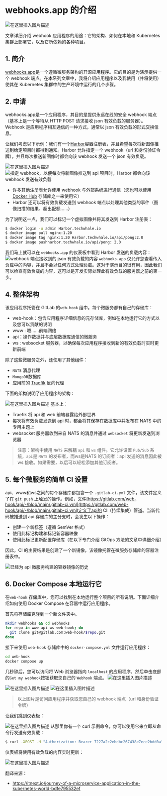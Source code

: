 # webhooks.app 的介绍
![在这里插入图片描述](https://img-blog.csdnimg.cn/7fc67d19479d46ee9c46e4a429977eaf.png)





文章详细介绍 webhook 应用程序的用途：它的架构、如何在本地和 Kubernetes 集群上部署它，以及它所依赖的各种项目。

##  1. 简介

[webhooks.app](https://webhooks.app/)是一个遵循微服务架构的开源应用程序。它的目的是为演示提供一个 webhook 端点。在本系列文章中，我将介绍应用程序以及我使用（并将使用）使其在 Kubernetes 集群中的生产环境中运行的几个步骤。

## 2. 申请

webhooks.app是一个应用程序，其目的是提供永远在线的安全 webhook 端点（基本上是一个等待从 HTTP POST 请求接收 json 有效负载的服务器）。Webhook 是应用程序相互通信的一种方式，通常以 json 有效负载的形式交换信息。

让我们考虑以下示例：我们有一个[Harbor](https://goharbor.io/)容器注册表，并且希望每次将新图像推送到给定项目时都得到通知。Harbor 允许指定一个 webhook（url 和身份验证令牌），并且每次推送新图像时都会向该 webhook 发送一个 json 有效负载。

![在这里插入图片描述](https://img-blog.csdnimg.cn/27b2fb16b3384bf9a337bfcc71ef28f6.png)
![指定 webhook，以便每次将新图像推送到 api 项目时，Harbor 都会向该 webhook 发送有效负载](https://img-blog.csdnimg.cn/c3183b688f3744a7976247fb2b13e1e5.png)

 - 许多其他注册表允许使用 webhook 与外部系统进行通信（您也可以使用 [Docker Hub](https://hub.docker.com/) 存储库之一来使用它）
 - Harbor 还可以将有效负载发送到 webhook 端点以处理其他类型的事件（图像扫描的结果、超出配额……）

为了说明这一点，我们可以标记一个虚拟图像并将其发送到 Harbor 注册表：

```bash
$ docker login -u admin Harbor.techwhale.io 
$ docker image pull nginx:1.20 
$ docker image tag nginx:1.20 Harbor.techwhale.io/api/pong:2.0 
$ docker image pushharbor.techwhale.io/api/pong: 2.0
```
我们马上就可以在 `webhooks.app` 的仪表板中看到 Harbor 发送的负载内容：
![webhook 端点接收到的 json 有效负载的内容](https://img-blog.csdnimg.cn/aa32056582ff44ed8d41ee1a1687e412.png)
`webhooks.app` 仅允许您查看传入负载中的内容，并且不会以任何方式处理负载。这对于演示目的很有用，因此我们可以检查有效负载的内容，这可以是开发实际处理此有效负载的服务器之前的第一步。

##  4. 整体架构
该应用程序托管在 GitLab 的`web-hook` 组中。每个微服务都有自己的存储库：

 - web-hook：包含应用程序详细信息的元存储库，例如在本地运行它的方式以及您可以贡献的说明
 - www : 嗯……前端网络
 - api：操作数据并与底层数据库通信的微服务
 - ws : websocket 服务器，以确保每次应用程序接收到新的有效负载时实时更新前端

除了这些微服务之外，还使用了其他组件：

 - `NATS` 消息代理
 - `MongoDB`数据库
 - 应用前的 [Traefik](https://traefik.io/) 反向代理

下面的架构说明了应用程序的架构：

![在这里插入图片描述](https://img-blog.csdnimg.cn/ddfb073860634000b0da44985dba8a59.png)
基本上：

 - Traefik 将 api 和 web 前端暴露给外部世界
 - 每次将有效负载发送到 api 时，都会将其保存在数据库中并发布在 NATS 中的专用主题上
 - websocket 服务器收到来自 NATS 的消息并通过 `websocket` 将更新发送到浏览器

> 注意：架构中使用 `NATS` 来解耦 `api` 和 `ws` 组件。它允许设置 `Pub/Sub` 系统，`api`是 `NATS` 的发布者，而ws是NATS 的订阅者：api 发送的消息因此被 ws 接收。如果需要，以后可以轻松添加其他订阅者。

## 5. 每个微服务的简单 CI 设置
api、www和ws之间的每个存储库都包含一个 `.gitlab-ci.yml` 文件，该文件定义了在 `git push` 上触发的操作。例如，文件[https://gitlab.com/web-hook/api/-/blob/main/.gitlab-ci.yml](https://gitlab.com/web-hook/api/-/blob/main/.gitlab-ci.yml)定义了api的 CI（持续集成）管道。当新代码被推送到 api 存储库的主分支时，会发生以下操作：

 - 创建一个新标签（遵循 SemVer 格式）
 - 使用此标记构建和标记新容器映像
 - 使用此标记更新配置存储库（在以下专门介绍 GitOps 方法的文章中详细介绍）

 因此，CI 的主要结果是创建了一个新镜像，该镜像托管在微服务存储库的容器注册表中。

![已经为 api 微服务构建的容器镜像的历史](https://img-blog.csdnimg.cn/e21909bf573b4517aed0dd01d6b251b0.png)
## 6.  Docker Compose 本地运行它
在`web-hook` 存储库中，您可以找到在本地运行整个项目的所有说明。下面详细介绍如何使用 Docker Compose 在容器中运行应用程序。

首先将存储库克隆到一个新文件夹中。

```bash
mkdir webhooks && cd webhooks
for repo in www api ws web-hook; do
  git clone git@gitlab.com:web-hook/$repo.git
done
```
接下来使用 `web-hook` 存储库中的 `docker-compose.yml` 文件运行应用程序：

```bash
cd web-hook
docker compose up
```
几秒钟后，您可以访问将 Web 浏览器指向 `localhost` 的应用程序，然后单击底部的`Get my webhook`按钮获取您自己的 `Webhook` 端点。
![在这里插入图片描述](https://img-blog.csdnimg.cn/9cc3d73a53a84164bd4a6f9c3cf6b87f.png)

![在这里插入图片描述](https://img-blog.csdnimg.cn/0fc9f6ee62f14b5eadf4d88c85a1b9e9.png)
![在这里插入图片描述](https://img-blog.csdnimg.cn/4dad8ff9fbf34654af09d28db8fdf8fa.png)

> 以上图片是访问应用程序并获取您自己的 webhook 端点（url 和身份验证令牌）


让我们跳到仪表板：

![在这里插入图片描述](https://img-blog.csdnimg.cn/b4029e72dabc44a3afb4a2015d68e321.png)
从那里你有一个 curl 示例命令，你可以使用它来立即从命令行发送有效负载：

```bash
$ curl -XPOST -H "Authorization: Bearer 7227a2c2ebdbc267438e7ece2bdd0a" http://localhost/data -d '{"ok": "hello"}' -H 'Content-Type: application/json'
```
仪表板将使用有效负载的内容实时更新：

![在这里插入图片描述](https://img-blog.csdnimg.cn/a329c323c8bf47f8828f7a5df7002799.png)

翻译来源：

 - https://itnext.io/journey-of-a-microservice-application-in-the-kubernetes-world-bdfe795532ef

